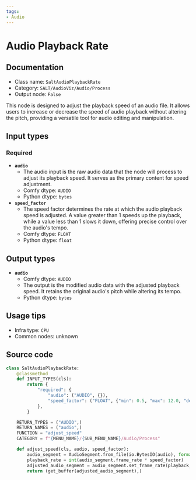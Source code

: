 ```yaml
---
tags:
- Audio
---
```


# Audio Playback Rate
## Documentation
- Class name: `SaltAudioPlaybackRate`
- Category: `SALT/AudioViz/Audio/Process`
- Output node: `False`

This node is designed to adjust the playback speed of an audio file. It allows users to increase or decrease the speed of audio playback without altering the pitch, providing a versatile tool for audio editing and manipulation.
## Input types
### Required
- **`audio`**
    - The audio input is the raw audio data that the node will process to adjust its playback speed. It serves as the primary content for speed adjustment.
    - Comfy dtype: `AUDIO`
    - Python dtype: `bytes`
- **`speed_factor`**
    - The speed factor determines the rate at which the audio playback speed is adjusted. A value greater than 1 speeds up the playback, while a value less than 1 slows it down, offering precise control over the audio's tempo.
    - Comfy dtype: `FLOAT`
    - Python dtype: `float`
## Output types
- **`audio`**
    - Comfy dtype: `AUDIO`
    - The output is the modified audio data with the adjusted playback speed. It retains the original audio's pitch while altering its tempo.
    - Python dtype: `bytes`
## Usage tips
- Infra type: `CPU`
- Common nodes: unknown


## Source code
```python
class SaltAudioPlaybackRate:
    @classmethod
    def INPUT_TYPES(cls):
        return {
            "required": {
                "audio": ("AUDIO", {}),
                "speed_factor": ("FLOAT", {"min": 0.5, "max": 12.0, "default": 1.0, "step": 0.01}),
            },
        }

    RETURN_TYPES = ("AUDIO",)
    RETURN_NAMES = ("audio",)
    FUNCTION = "adjust_speed"
    CATEGORY = f"{MENU_NAME}/{SUB_MENU_NAME}/Audio/Process"

    def adjust_speed(cls, audio, speed_factor):
        audio_segment = AudioSegment.from_file(io.BytesIO(audio), format="wav")
        playback_rate = int(audio_segment.frame_rate * speed_factor)
        adjusted_audio_segment = audio_segment.set_frame_rate(playback_rate)
        return (get_buffer(adjusted_audio_segment),)

```
